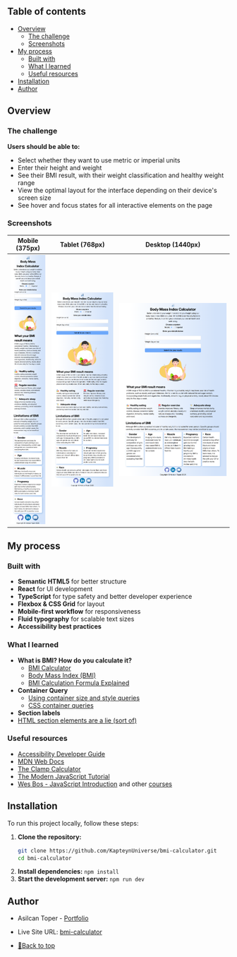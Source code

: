 ## Table of contents

- [Overview](#overview)
  - [The challenge](#the-challenge)
  - [Screenshots](#screenshots)
- [My process](#my-process)
  - [Built with](#built-with)
  - [What I learned](#what-i-learned)
  - [Useful resources](#useful-resources)
- [Installation](#Installation)
- [Author](#author)

## Overview

### The challenge

**Users should be able to:**

- Select whether they want to use metric or imperial units
- Enter their height and weight
- See their BMI result, with their weight classification and healthy weight range
- View the optimal layout for the interface depending on their device's screen size
- See hover and focus states for all interactive elements on the page

### Screenshots

|        Mobile (375px)         |        Tablet (768px)         |        Desktop (1440px)         |
| :---------------------------: | :---------------------------: | :-----------------------------: |
| ![](./screenshots/mobile.png) | ![](./screenshots/tablet.png) | ![](./screenshots/computer.png) |

## My process

### Built with

- **Semantic HTML5** for better structure
- **React** for UI development
- **TypeScript** for type safety and better developer experience
- **Flexbox & CSS Grid** for layout
- **Mobile-first workflow** for responsiveness
- **Fluid typography** for scalable text sizes
- **Accessibility best practices**

### What I learned

- **What is BMI? How do you calculate it?**
  - [BMI Calculator](https://www.calculator.net/bmi-calculator.html)
  - [Body Mass Index (BMI)](https://my.clevelandclinic.org/health/articles/9464-body-mass-index-bmi)
  - [BMI Calculation Formula Explained](https://www.registerednursern.com/bmi-calculation-formula-explained/)
- **Container Query**
  - [Using container size and style queries](https://developer.mozilla.org/en-US/docs/Web/CSS/CSS_containment/Container_size_and_style_queries)
  - [CSS container queries](https://developer.mozilla.org/en-US/docs/Web/CSS/CSS_containment/Container_queries)
- **Section labels**
- [HTML section elements are a lie (sort of)](https://youtu.be/ULdkpU51hTQ?si=ofIPwN34HWvKUABL)

### Useful resources

- [Accessibility Developer Guide](https://www.accessibility-developer-guide.com/)
- [MDN Web Docs](https://developer.mozilla.org/en-US/docs/Web)
- [The Clamp Calculator](https://www.marcbacon.com/tools/clamp-calculator/)
- [The Modern JavaScript Tutorial](https://javascript.info/)
- [Wes Bos - JavaScript Introduction](https://wesbos.com/javascript/01-the-basics/welcome) and other [courses](https://wesbos.com/courses)

## Installation

To run this project locally, follow these steps:

1. **Clone the repository:**
   ```sh
   git clone https://github.com/KapteynUniverse/bmi-calculator.git
   cd bmi-calculator
   ```
2. **Install dependencies:**
   `npm install`
3. **Start the development server:**
   `npm run dev`

## Author

- Asilcan Toper - [Portfolio](https://asilcantoper.netlify.app/)
- Live Site URL: [bmi-calculator](https://kapteyn-bmi-calculator.netlify.app/)

- [🔼Back to top](#overview)
